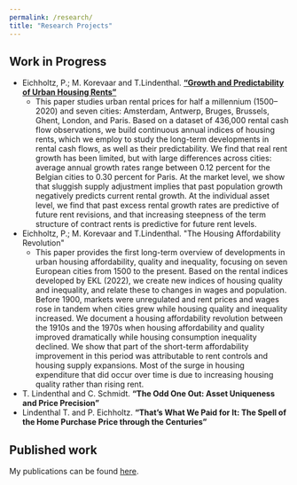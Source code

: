 ```yaml
---
permalink: /research/
title: "Research Projects"
---
```


## Work in Progress

* Eichholtz, P.; M. Korevaar and T.Lindenthal. <a class="external-link" href="https://papers.ssrn.com/sol3/papers.cfm?abstract_id=3418495" target="_self" title=""><span class="external-link">**“Growth and Predictability of Urban Housing Rents”**</span></a>
  - This paper studies urban rental prices for half a millennium (1500–2020) and seven cities: Amsterdam, Antwerp, Bruges, Brussels, Ghent, London, and Paris. Based on a dataset of 436,000 rental cash flow observations, we build continuous annual indices of housing rents, which we employ to study the long-term developments in rental cash flows, as well as their predictability. We find that real rent growth has been limited, but with large differences across cities: average annual growth rates range between 0.12 percent for the Belgian cities to 0.30 percent for Paris. At the market level, we show that sluggish supply adjustment implies that past population growth negatively predicts current rental growth. At the individual asset level, we find that past excess rental growth rates are predictive of future rent revisions, and that increasing steepness of the term structure of contract rents is predictive for future rent levels.
* Eichholtz, P.; M. Korevaar and T.Lindenthal. "The Housing Affordability Revolution"
	- This paper provides the first long-term overview of developments in urban housing affordability, quality and inequality, focusing on seven European cities from 1500 to the present. Based on the rental indices developed by EKL (2022), we create new indices of housing quality and inequality, and relate these to changes in wages and population. Before 1900, markets were unregulated and rent prices and wages rose in tandem when cities grew while housing quality and inequality increased. We document a housing affordability revolution between the 1910s and the 1970s when housing affordability and quality improved dramatically while housing consumption inequality declined. We show that part of the short-term affordability improvement in this period was attributable to rent controls and housing supply expansions. Most of the surge in housing expenditure that did occur over time is due to increasing housing quality rather than rising rent.
* T. Lindenthal and C. Schmidt. **&ldquo;The Odd One Out: Asset Uniqueness and Price Precision&rdquo;**
* Lindenthal T. and P. Eichholtz. **“That’s What We Paid for It: The Spell of the Home Purchase Price through the Centuries”**

## Published work

My publications can be found <a href="/publications/">here</a>.
